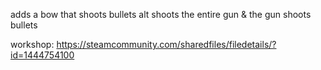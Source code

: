 adds a bow that shoots bullets
alt shoots the entire gun & the gun shoots bullets

workshop: https://steamcommunity.com/sharedfiles/filedetails/?id=1444754100
